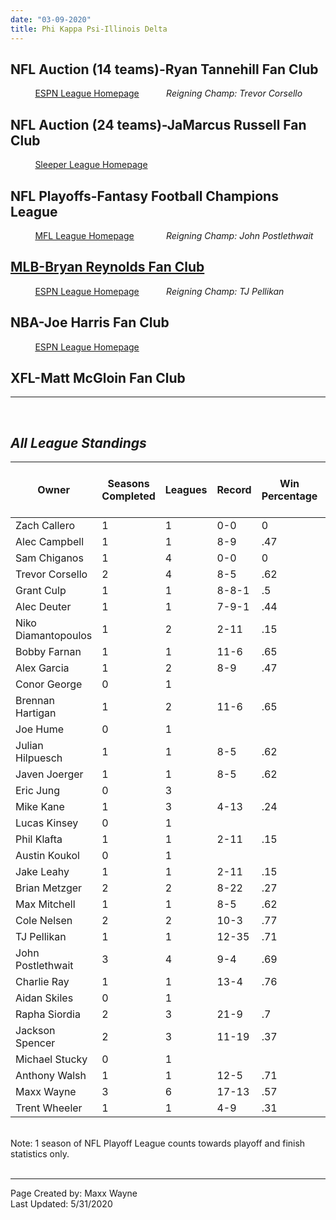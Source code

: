 ```yaml
---
date: "03-09-2020"
title: Phi Kappa Psi-Illinois Delta
---
```


##  **NFL Auction (14 teams)-Ryan Tannehill Fan Club**
&nbsp; &nbsp; &nbsp; &nbsp; &nbsp; [ESPN League Homepage](https://fantasy.espn.com/football/league?leagueId=21575912)
&nbsp; &nbsp; &nbsp; &nbsp; &nbsp; *Reigning Champ: Trevor Corsello*
## **NFL Auction (24 teams)-JaMarcus Russell Fan Club**
&nbsp; &nbsp; &nbsp; &nbsp; &nbsp; [Sleeper League Homepage](https://sleeper.app/leagues/573362537053319168)
## **NFL Playoffs-Fantasy Football Champions League**
&nbsp; &nbsp; &nbsp; &nbsp; &nbsp; [MFL League Homepage](https://www63.myfantasyleague.com/2019/home/38637#0)
&nbsp; &nbsp; &nbsp; &nbsp; &nbsp; &nbsp; *Reigning Champ: John Postlethwait*
## **[MLB-Bryan Reynolds Fan Club](./main-page.html)**
&nbsp; &nbsp; &nbsp; &nbsp; &nbsp; [ESPN League Homepage](https://fantasy.espn.com/baseball/league?leagueId=62615350)
&nbsp; &nbsp; &nbsp; &nbsp; &nbsp; *Reigning Champ: TJ Pellikan*
## **NBA-Joe Harris Fan Club**
 &nbsp; &nbsp; &nbsp; &nbsp; &nbsp; [ESPN League Homepage](https://fantasy.espn.com/basketball/league?leagueId=59873460)
## **XFL-Matt McGloin Fan Club**

---
<br>

## *All League Standings*

|Owner   |Seasons Completed |Leagues  |Record   |Win Percentage   |Playoff Appearances   |Playoff Record   |Playoff Win Percentage   |Championship Appearances   |Championships |Average Finish |Best Finish   |Longest Win Streak   |Longest Lose Streak   |Point Differential Per Matchup   |Awards   |
|---|---|---|---|---|---|---|---|---|---|---|---|---|---|---|---|
|Zach Callero   |1 |1   |0-0   |0   |1   |0-1   |0   |0   |0   |3   |3   |0   |0   |0   |0   |
|Alec Campbell   | 1  | 1  | 8-9  |.47   |0   |0-0   |0   |0   |0   |10   |10   |2   |3   | -5.1  |1 |
|Sam Chiganos  |1   |4   | 0-0  |0   |1   |0-1   |0   |1   |0   |2   |2   |0   |0   |0   |0 |
| Trevor Corsello  | 2  |4   |8-5   |.62   |2 | 3-1  |.75   |1   |1   |2.5   | 1  |  7 |3   | 2.4  |3 |
|Grant Culp   |1   | 1  | 8-8-1  | .5  |0   |0-0   |0   |0   |0   |8   | 8  |3   |2   | -12.1  |1 |
| Alec Deuter  | 1  |1   | 7-9-1  |.44   |0   | 0-0  | 0  | 0  |0   | 12  | 12  | 2  | 4  |-27.7   |1 |
| Niko Diamantopoulos  |1   |2   | 2-11  | .15  | 0  | 0-0  | 0  | 0  | 0  |  14 | 14  | 2  | 7  | -29.7  |0 |
| Bobby Farnan  |1   |1   |  11-6 |.65   |1   | 0-1  | 0  | 0  | 0  |6   |6   | 6  | 3  |57.1   |2 |
| Alex Garcia   |1   |2   | 8-9  |.47   |0   |0-0   |0   |0   |0   |11   | 11  | 3  | 3  |-28.8   |0 |
| Conor George  |0   |1   |   |   |   |   |   |   |   |   |   |   |   |   | |
| Brennan Hartigan  |1   |2   | 11-6  |.65   |1   |0-1   |0   |0   |0   |5   |5   |3   |2   |-13.6   |0 |
|Joe Hume   | 0  | 1  |   |   |   |   |   |   |   |   |   |   |   |   | |
|Julian Hilpuesch   | 1  | 1  | 8-5  | .62  | 1  |0-1   |0   |0   |0   |5   |5   |3   |2   | 10.5  |1 |
| Javen Joerger  | 1  | 1  | 8-5  | .62  | 0  | 0-0  |0   |0   |0   |9   |9   | 4  | 1  | 10.3  | 0|
|Eric Jung   | 0  | 3  |   |   |   |   |   |   |   |   |   |   |   |   | |
|Mike Kane   | 1  | 3  | 4-13  | .24  |0   |0-0   |0   | 0  | 0  |14   |14   |1   |7  |-57.9   |1 |
|Lucas Kinsey   | 0  | 1  |   |   |   |   |   |   |   |   |   |   |   |   | |
|Phil Klafta   | 1  | 1  | 2-11  |  .15 | 0  | 0-0  |0   |0   |0   | 12  | 12  |  2 |9   |-25.9   |1 |
|Austin Koukol  | 0  | 1  |   |   |   |   |   |   |   |   |   |   |   |   | |
|Jake Leahy  | 1  | 1  |2-11   | .15  | 0  | 0-0  |0   |0   |0   |13   |13   |1   | 6  | -37.5  | 2|
|Brian Metzger   | 2  | 2  | 8-22  |.27   |0   |0-0   | 0  | 0  | 0  |12.5   | 10  | 2  | 8  |-57.6   |3 |
|Max Mitchell   | 1  | 1  | 8-5  |  .62 | 1  | 0-1  |0   | 0  |0   |6   |6   | 5  | 3  | 24.7  | 0|
|Cole Nelsen   | 2  | 2  | 10-3  | .77  | 2  | 1-2  |.33   |0   |0   | 4  | 3  | 5  | 1  |  30.9 | 5|
|TJ Pellikan   | 1  | 1  | 12-35  | .71  | 1  | 3-0  |1   |1   |1   | 1  | 1  | 5  | 1  |  41.6 | 6|
|John Postlethwait   | 3  | 4  | 9-4  | .69  | 2  | 3-1  | .75  | 2  |1   | 1.5  | 1  | 5  |2   | 21  |3 |
|Charlie Ray   | 1  | 1  | 13-4  | .76  | 1  | 1-1  |.5   |0   |0   | 3  | 3  |4   |1   |81.5   |3 |
|Aidan Skiles   | 0  | 1   |   |   |   |   |   |   |   |   |   |   |   |   | |
|Rapha Siordia   | 2  | 3  | 21-9  | .7  | 2  | 2-3  | .4  | 1  |0   | 2  |3   |4   | 2  |66.7   |4 |
|Jackson Spencer   | 2  | 3  | 11-19  |  .37 | 0  |0-0   |0   |0   | 0  |16.5   | 7  | 6  | 8  |-86.4   |0 |
|Michael Stucky   | 0  | 1  |   |   |   |   |   |   |   |   |   |   |   |   | |
|Anthony Walsh   | 1  | 1  | 12-5  | .71  |1   | 0-1  |0   |0   |0   | 4  | 4  | 5  |2   | 62.5  |1 |
|Maxx Wayne   | 3  | 6   | 17-13  | .57  |  1 | 0-1  | 0  | 0  | 0  | 7  | 6  |7   |5   | 32.6  | 9|
|Trent Wheeler   | 1  | 1  | 4-9  | .31  | 0  | 0-0  | 0  | 0  | 0  | 11  |11   |4   | 9  | -18.5  |0 |

<br>
Note: 1 season of NFL Playoff League counts towards playoff and finish statistics only.
<br>
<br>

---

Page Created by: Maxx Wayne
<br>
Last Updated: 5/31/2020
